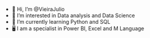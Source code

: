 - 👋 Hi, I’m @VieiraJulio
- 👀 I’m interested in Data analysis and Data Science
- 🌱 I’m currently learning Python and SQL
- 🖥 I am a specialist in Power BI, Excel and M Language

<!---
VieiraJulio/VieiraJulio is a ✨ special ✨ repository because its `README.md` (this file) appears on your GitHub profile.
You can click the Preview link to take a look at your changes.
--->
